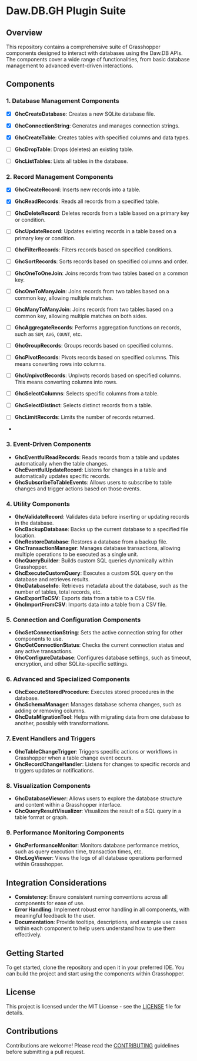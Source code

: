 
# Daw.DB.GH Plugin Suite

## Overview

This repository contains a comprehensive suite of Grasshopper components designed to interact with databases using the Daw.DB APIs. The components cover a wide range of functionalities, from basic database management to advanced event-driven interactions.

## Components

### 1. Database Management Components
- [x] **GhcCreateDatabase**: Creates a new SQLite database file.
- [x] **GhcConnectionString**: Generates and manages connection strings.
- [x] **GhcCreateTable**: Creates tables with specified columns and data types.
- [ ] **GhcDropTable**: Drops (deletes) an existing table.
- [ ] **GhcListTables**: Lists all tables in the database.


### 2. Record Management Components
- [x] **GhcCreateRecord**: Inserts new records into a table.
- [x] **GhcReadRecords**: Reads all records from a specified table.
- [ ] **GhcDeleteRecord**: Deletes records from a table based on a primary key or condition.
- [ ] **GhcUpdateRecord**: Updates existing records in a table based on a primary key or condition.
- [ ] **GhcFilterRecords**: Filters records based on specified conditions.
- [ ] **GhcSortRecords**: Sorts records based on specified columns and order.
- [ ] **GhcOneToOneJoin**: Joins records from two tables based on a common key.
- [ ] **GhcOneToManyJoin**: Joins records from two tables based on a common key, allowing multiple matches.
- [ ] **GhcManyToManyJoin**: Joins records from two tables based on a common key, allowing multiple matches on both sides.
- [ ] **GhcAggregateRecords**: Performs aggregation functions on records, such as `SUM`, `AVG`, `COUNT`, etc.
- [ ] **GhcGroupRecords**: Groups records based on specified columns.
- [ ] **GhcPivotRecords**: Pivots records based on specified columns. This means converting rows into columns.
- [ ] **GhcUnpivotRecords**: Unpivots records based on specified columns. This means converting columns into rows.
- [ ] **GhcSelectColumns**: Selects specific columns from a table.
- [ ] **GhcSelectDistinct**: Selects distinct records from a table.
- [ ] **GhcLimitRecords**: Limits the number of records returned.


- 
### 3. Event-Driven Components
- **GhcEventfulReadRecords**: Reads records from a table and updates automatically when the table changes.
- **GhcEventfulUpdateRecord**: Listens for changes in a table and automatically updates specific records.
- **GhcSubscribeToTableEvents**: Allows users to subscribe to table changes and trigger actions based on those events.

### 4. Utility Components
- **GhcValidateRecord**: Validates data before inserting or updating records in the database.
- **GhcBackupDatabase**: Backs up the current database to a specified file location.
- **GhcRestoreDatabase**: Restores a database from a backup file.
- **GhcTransactionManager**: Manages database transactions, allowing multiple operations to be executed as a single unit.
- **GhcQueryBuilder**: Builds custom SQL queries dynamically within Grasshopper.
- **GhcExecuteCustomQuery**: Executes a custom SQL query on the database and retrieves results.
- **GhcDatabaseInfo**: Retrieves metadata about the database, such as the number of tables, total records, etc.
- **GhcExportToCSV**: Exports data from a table to a CSV file.
- **GhcImportFromCSV**: Imports data into a table from a CSV file.

### 5. Connection and Configuration Components
- **GhcSetConnectionString**: Sets the active connection string for other components to use.
- **GhcGetConnectionStatus**: Checks the current connection status and any active transactions.
- **GhcConfigureDatabase**: Configures database settings, such as timeout, encryption, and other SQLite-specific settings.

### 6. Advanced and Specialized Components
- **GhcExecuteStoredProcedure**: Executes stored procedures in the database.
- **GhcSchemaManager**: Manages database schema changes, such as adding or removing columns.
- **GhcDataMigrationTool**: Helps with migrating data from one database to another, possibly with transformations.

### 7. Event Handlers and Triggers
- **GhcTableChangeTrigger**: Triggers specific actions or workflows in Grasshopper when a table change event occurs.
- **GhcRecordChangeHandler**: Listens for changes to specific records and triggers updates or notifications.

### 8. Visualization Components
- **GhcDatabaseViewer**: Allows users to explore the database structure and content within a Grasshopper interface.
- **GhcQueryResultVisualizer**: Visualizes the result of a SQL query in a table format or graph.

### 9. Performance Monitoring Components
- **GhcPerformanceMonitor**: Monitors database performance metrics, such as query execution time, transaction times, etc.
- **GhcLogViewer**: Views the logs of all database operations performed within Grasshopper.

## Integration Considerations
- **Consistency**: Ensure consistent naming conventions across all components for ease of use.
- **Error Handling**: Implement robust error handling in all components, with meaningful feedback to the user.
- **Documentation**: Provide tooltips, descriptions, and example use cases within each component to help users understand how to use them effectively.

## Getting Started
To get started, clone the repository and open it in your preferred IDE. You can build the project and start using the components within Grasshopper.

## License
This project is licensed under the MIT License - see the [LICENSE](LICENSE) file for details.

## Contributions
Contributions are welcome! Please read the [CONTRIBUTING](CONTRIBUTING.md) guidelines before submitting a pull request.
